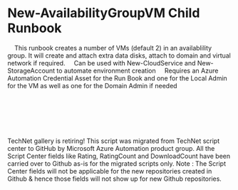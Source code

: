﻿New-AvailabilityGroupVM Child Runbook
=====================================

            

    This runbook creates a number of VMs (default 2) in an availablility group. It will create and attach extra data disks, attach to domain and virtual network if required.
    Can be used with New-CloudService and New-StorageAccount to automate environment creation
    Requires an Azure Automation Credential Asset for the Run Book and one for the Local Admin for the VM as well as one for the Domain Admin if needed


 


 

 

        
    
TechNet gallery is retiring! This script was migrated from TechNet script center to GitHub by Microsoft Azure Automation product group. All the Script Center fields like Rating, RatingCount and DownloadCount have been carried over to Github as-is for the migrated scripts only. Note : The Script Center fields will not be applicable for the new repositories created in Github & hence those fields will not show up for new Github repositories.
